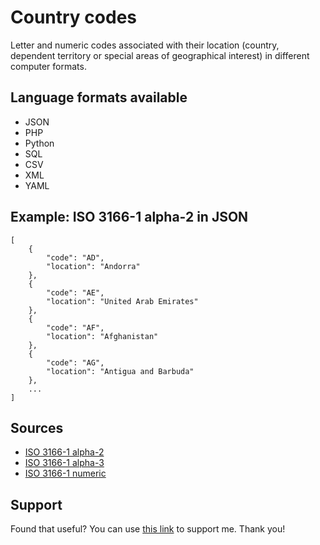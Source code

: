 # Country codes

Letter and numeric codes associated with their location (country, dependent territory or special areas of geographical interest) in different computer formats.

## Language formats available
* JSON
* PHP
* Python
* SQL
* CSV
* XML
* YAML

## Example: ISO 3166-1 alpha-2 in JSON
```
[
    {
        "code": "AD",
        "location": "Andorra"
    },
    {
        "code": "AE",
        "location": "United Arab Emirates"
    },
    {
        "code": "AF",
        "location": "Afghanistan"
    },
    {
        "code": "AG",
        "location": "Antigua and Barbuda"
    },
    ...
]
```

## Sources
* [ISO 3166-1 alpha-2](https://en.wikipedia.org/wiki/ISO_3166-1_alpha-2)
* [ISO 3166-1 alpha-3](https://en.wikipedia.org/wiki/ISO_3166-1_alpha-3)
* [ISO 3166-1 numeric](https://en.wikipedia.org/wiki/ISO_3166-1_numeric)

## Support
Found that useful? You can use [this link](https://www.buymeacoffee.com/samuelryc) to support me. Thank you!
